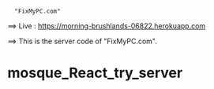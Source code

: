       "FixMyPC.com"
      
==> Live : https://morning-brushlands-06822.herokuapp.com

==> This is the server code of "FixMyPC.com".
# mosque_React_try_server
